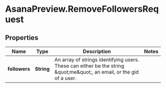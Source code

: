 # AsanaPreview.RemoveFollowersRequest

## Properties

Name | Type | Description | Notes
------------ | ------------- | ------------- | -------------
**followers** | **String** | An array of strings identifying users. These can either be the string \&quot;me\&quot;, an email, or the gid of a user. | 


